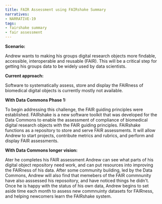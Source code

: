 ```yaml
---
title: FAIR Assessment using FAIRshake Summary
narratives:
- NARRATIVE-19
tags:
- fairshake summary
- fair assessment
---
```

**Scenario:**

Andrew wants to making his groups digital research objects more findable, accessible, interoperable and reusable (FAIR). This will be a critical step for getting his groups data to be widely used by data scientists.

**Current approach:**

Software to systematically assess, store and display the FAIRness of biomedical digital objects is currently mostly not available.

**With Data Commons Phase 1:**

To begin addressing this challenge, the FAIR guiding principles were established. FAIRshake is a new software toolkit that was developed for the Data Commons to enable the assessment of compliance of biomedical digital research objects with the FAIR guiding principles. FAIRshake functions as a repository to store and serve FAIR assessments. It will allow Andrew to start projects, contribute metrics and rubrics, and perform and display FAIR assessments.

**With Data Commons longer vision:**

Ater he completes his FAIR assessment Andrew can see what parts of his digital object repository need work, and can put resources into improving the FAIRness of his data. After some community building, led by the Data Commons, Andrew will also find that memebers of the FAIR commnunity have also asssessed his reposoitory, and have noticed things he didn't. Once he is happy with the status of his own data, Andrew begins to set aside time each month to assess new commnuinty datasets for FAIRness, and helping newcomers learn the FAIRshake system.